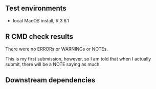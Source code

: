 ## Test environments
* local MacOS install, R 3.6.1

## R CMD check results
There were no ERRORs or WARNINGs or NOTEs. 

This is my first submission, however, so I am told that when I actually submit, there will be a NOTE saying as much. 

## Downstream dependencies

 
